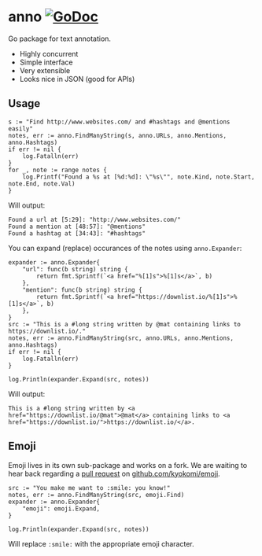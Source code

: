 # anno  [![GoDoc](https://godoc.org/github.com/downlist/anno?status.svg)](https://godoc.org/github.com/downlist/anno)

Go package for text annotation.

  * Highly concurrent
  * Simple interface
  * Very extensible
  * Looks nice in JSON (good for APIs)

## Usage

```
s := "Find http://www.websites.com/ and #hashtags and @mentions easily"
notes, err := anno.FindManyString(s, anno.URLs, anno.Mentions, anno.Hashtags)
if err != nil {
	log.Fatalln(err)
}
for _, note := range notes {
	log.Printf("Found a %s at [%d:%d]: \"%s\"", note.Kind, note.Start, note.End, note.Val)
}
```

Will output:

```
Found a url at [5:29]: "http://www.websites.com/"
Found a mention at [48:57]: "@mentions"
Found a hashtag at [34:43]: "#hashtags"
```

You can expand (replace) occurances of the notes using `anno.Expander`:

```
expander := anno.Expander{
	"url": func(b string) string {
		return fmt.Sprintf(`<a href="%[1]s">%[1]s</a>`, b)
	},
	"mention": func(b string) string {
		return fmt.Sprintf(`<a href="https://downlist.io/%[1]s">%[1]s</a>`, b)
	},
}
src := "This is a #long string written by @mat containing links to https://downlist.io/."
notes, err := anno.FindManyString(src, anno.URLs, anno.Mentions, anno.Hashtags)
if err != nil {
	log.Fatalln(err)	
}

log.Println(expander.Expand(src, notes))
```

Will output:

```
This is a #long string written by <a href="https://downlist.io/@mat">@mat</a> containing links to <a href="https://downlist.io/">https://downlist.io/</a>.
```

## Emoji

Emoji lives in its own sub-package and works on a fork. We are waiting to hear back regarding a [pull request](https://github.com/kyokomi/emoji/pull/2) on [github.com/kyokomi/emoji](https://github.com/kyokomi/emoji/pull/2).

```
src := "You make me want to :smile: you know!"
notes, err := anno.FindManyString(src, emoji.Find)
expander := anno.Expander{
	"emoji": emoji.Expand,
}

log.Println(expander.Expand(src, notes))
```

Will replace `:smile:` with the appropriate emoji character.
